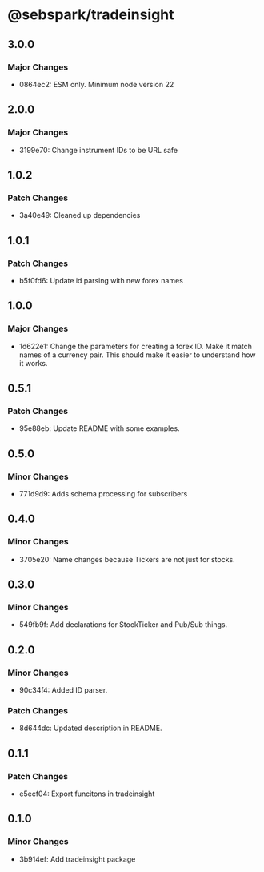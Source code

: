 # @sebspark/tradeinsight

## 3.0.0

### Major Changes

- 0864ec2: ESM only. Minimum node version 22

## 2.0.0

### Major Changes

- 3199e70: Change instrument IDs to be URL safe

## 1.0.2

### Patch Changes

- 3a40e49: Cleaned up dependencies

## 1.0.1

### Patch Changes

- b5f0fd6: Update id parsing with new forex names

## 1.0.0

### Major Changes

- 1d622e1: Change the parameters for creating a forex ID. Make it match names of a currency pair. This should make it easier to understand how it works.

## 0.5.1

### Patch Changes

- 95e88eb: Update README with some examples.

## 0.5.0

### Minor Changes

- 771d9d9: Adds schema processing for subscribers

## 0.4.0

### Minor Changes

- 3705e20: Name changes because Tickers are not just for stocks.

## 0.3.0

### Minor Changes

- 549fb9f: Add declarations for StockTicker and Pub/Sub things.

## 0.2.0

### Minor Changes

- 90c34f4: Added ID parser.

### Patch Changes

- 8d644dc: Updated description in README.

## 0.1.1

### Patch Changes

- e5ecf04: Export funcitons in tradeinsight

## 0.1.0

### Minor Changes

- 3b914ef: Add tradeinsight package
